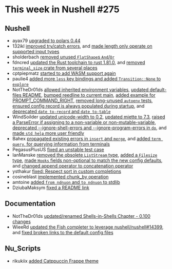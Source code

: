 # This week in Nushell #275

## Nushell

- ayax79 [upgraded to polars 0.44](https://github.com/nushell/nushell/pull/14478)
- 132ikl [improved try/catch errors](https://github.com/nushell/nushell/pull/14477), and [made length only operate on supported input types](https://github.com/nushell/nushell/pull/14475)
- sholderbach [removed unused `FlatShape`s `And`/`Or`](https://github.com/nushell/nushell/pull/14476)
- fdncred [updated the Rust toolchain to rust 1.81.0](https://github.com/nushell/nushell/pull/14473), and [removed `terminal_size` crate from several places](https://github.com/nushell/nushell/pull/14423)
- cptpiepmatz [started to add WASM support again](https://github.com/nushell/nushell/pull/14418)
- paulie4 [added more `less` key bindings and added `Transition::None` to `explore`](https://github.com/nushell/nushell/pull/14468)
- NotTheDr01ds [allowed inherited environment variables](https://github.com/nushell/nushell/pull/14467), [updated default-files README](https://github.com/nushell/nushell/pull/14461), [bumped reedline to current main](https://github.com/nushell/nushell/pull/14455), [added example for PROMPT_COMMAND_RIGHT](https://github.com/nushell/nushell/pull/14439), [removed long-unused `autoenv` tests](https://github.com/nushell/nushell/pull/14436), [ensured config record is always populated during startup](https://github.com/nushell/nushell/pull/14435), and [deprecated `date to-record` and `date to-table`](https://github.com/nushell/nushell/pull/14319)
- WindSoilder [updated unicode-width to 0.2](https://github.com/nushell/nushell/pull/14456), [updated miette to 7.3](https://github.com/nushell/nushell/pull/14454), [raised a ParseError if assigning to a non-variable or non-mutable-variable](https://github.com/nushell/nushell/pull/14405), [deprecated --ignore-shell-errors and --ignore-program-errors in `do`](https://github.com/nushell/nushell/pull/14385), and [made `std help` more user friendly](https://github.com/nushell/nushell/pull/14347)
- Bahex [propagated existing errors in `insert` and `merge`](https://github.com/nushell/nushell/pull/14453), and [added `term query`, for querying information from terminals](https://github.com/nushell/nushell/pull/14427)
- PegasusPlusUS [fixed an unstable test case](https://github.com/nushell/nushell/pull/14451)
- IanManske [removed the obsolete `ListStream` type](https://github.com/nushell/nushell/pull/14425), [added a `Filesize` type](https://github.com/nushell/nushell/pull/14369), [made `Hooks` fields non-optional to match the new config defaults](https://github.com/nushell/nushell/pull/14345), and [changed append operator to concatenation operator](https://github.com/nushell/nushell/pull/14344)
- ysthakur [fixed: Respect sort in custom completions](https://github.com/nushell/nushell/pull/14424)
- cosineblast [implemented chunk_by operation](https://github.com/nushell/nushell/pull/14410)
- amtoine [added `from ndnuon` and `to ndnuon` to stdlib](https://github.com/nushell/nushell/pull/14334)
- DziubaMaksym [fixed a README link](https://github.com/nushell/nushell/pull/14465)

## Documentation

- NotTheDr01ds [updated/renamed Shells-in-Shells Chapter - 0.100 changes](https://github.com/nushell/nushell.github.io/pull/1653)
- WieeRd [updated the Fish completer to leverage nushell/nushell#14399](https://github.com/nushell/nushell.github.io/pull/1649), and [fixed broken links to the default config files](https://github.com/nushell/nushell.github.io/pull/1648)

## Nu_Scripts

- rikukiix [added Catppuccin Frappe theme](https://github.com/nushell/nu_scripts/pull/984)

